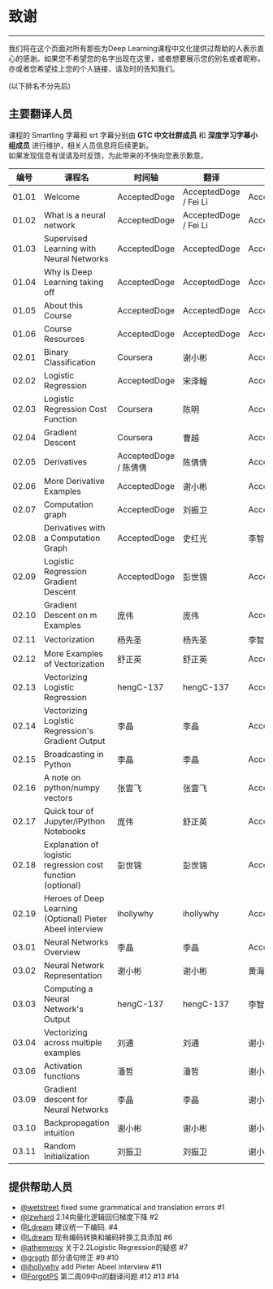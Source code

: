 ﻿# 致谢

---

我们将在这个页面对所有那些为Deep Learning课程中文化提供过帮助的人表示衷心的感谢。如果您不希望您的名字出现在这里，或者想要展示您的别名或者昵称，亦或者您希望挂上您的个人链接，请及时的告知我们。

(以下排名不分先后)

## 主要翻译人员
课程的 Smartling 字幕和 srt 字幕分别由 **GTC 中文社群成员** 和 **深度学习字幕小组成员** 进行维护，相关人员信息将后续更新。  
如果发现信息有误请及时反馈，为此带来的不快向您表示歉意。

| 编号    | 课程名                                      | 时间轴                | 翻译                    | 审核           |
| ----- | ---------------------------------------- | ------------------ | --------------------- | ------------ |
| 01.01 | Welcome                                  | AcceptedDoge       | AcceptedDoge / Fei Li | AcceptedDoge |
| 01.02 | What is a neural network                 | AcceptedDoge       | AcceptedDoge / Fei Li | AcceptedDoge |
| 01.03 | Supervised Learning with Neural Networks | AcceptedDoge       | AcceptedDoge          | AcceptedDoge |
| 01.04 | Why is Deep Learning taking off          | AcceptedDoge       | AcceptedDoge          | AcceptedDoge |
| 01.05 | About this Course                        | AcceptedDoge       | AcceptedDoge          | AcceptedDoge |
| 01.06 | Course Resources                         | AcceptedDoge       | AcceptedDoge          | AcceptedDoge |
| 02.01 | Binary Classification                    | Coursera           | 谢小彬                   | AcceptedDoge |
| 02.02 | Logistic Regression                      | AcceptedDoge       | 宋泽翰                   | AcceptedDoge |
| 02.03 | Logistic Regression Cost Function        | Coursera           | 陈明                    | AcceptedDoge |
| 02.04 | Gradient Descent                         | Coursera           | 曹越                    | AcceptedDoge |
| 02.05 | Derivatives                              | AcceptedDoge / 陈倩倩 | 陈倩倩                   | AcceptedDoge |
| 02.06 | More Derivative Examples                 | AcceptedDoge       | 谢小彬                   | AcceptedDoge |
| 02.07 | Computation graph                        | AcceptedDoge       | 刘振卫                   | AcceptedDoge |
| 02.08 | Derivatives with a Computation Graph     | AcceptedDoge       | 史红光                   | 李智锋          |
| 02.09 | Logistic Regression Gradient Descent     | AcceptedDoge        | 彭世锦                   | AcceptedDoge |
| 02.10 | Gradient Descent on m Examples           | 庞伟                 | 庞伟                    | AcceptedDoge |
| 02.11 | Vectorization                            | 杨先圣                | 杨先圣                   | 李智锋          |
| 02.12 | More Examples of Vectorization           | 舒正英                | 舒正英                   | AcceptedDoge |
| 02.13 | Vectorizing Logistic Regression          | hengC-137          | hengC-137             | AcceptedDoge |
| 02.14 | Vectorizing Logistic Regression's Gradient Output | 李晶                 | 李晶                    | AcceptedDoge |
| 02.15 | Broadcasting in Python                   | 李晶                 | 李晶                    | AcceptedDoge |
| 02.16 | A note on python/numpy vectors           | 张雲飞                | 张雲飞                   | AcceptedDoge |
| 02.17 | Quick tour of Jupyter/iPython Notebooks  | 庞伟                 | 舒正英                   | AcceptedDoge |
| 02.18 | Explanation of logistic regression cost function (optional) | 彭世锦                | 彭世锦                   | AcceptedDoge |
| 02.19 | Heroes of Deep Learning (Optional) Pieter Abeel interview | ihollywhy          | ihollywhy             | AcceptedDoge |
| 03.01 | Neural Networks Overview                 | 李晶                 | 李晶                    | AcceptedDoge |
| 03.02 | Neural Network Representation            | 谢小彬                | 谢小彬                   | 黄海广          |
| 03.03 | Computing a Neural Network's Output      | hengC-137           | hengC-137             | 李智锋          |
| 03.04 | Vectorizing across multiple examples     | 刘通                | 刘通                   | 谢小彬          |
| 03.06 | Activation functions                     | 潘哲                 | 潘哲                    | 谢小彬          |
| 03.09 | Gradient descent for Neural Networks     | 李晶                 | 李晶                    | 谢小彬          |
| 03.10 | Backpropagation intuition                | 谢小彬                | 谢小彬                  | 谢小彬          |
| 03.11 | Random Initialization                    | 刘振卫                | 刘振卫                  | 谢小彬          |



## 提供帮助人员

- [@wetstreet](https://github.com/wetstreet) fixed some grammatical and translation errors #1
- [@lzwhard](https://github.com/lzwhard) 2.14向量化逻辑回归梯度下降 #2
- [@Ldream](https://github.com/Ldream) 建议统一下编码. #4
- [@Ldream](https://github.com/Ldream) 现有编码转换和编码转换工具添加 #6
- [@athemeroy](https://github.com/athemeroy) 关于2.2Logistic Regression的疑惑 #7
- [@grsgth](https://github.com/grsgth) 部分语句修正 #9 #10
- [@ihollywhy](https://github.com/ihollywhy) add Pieter Abeel interview #11
- [@ForgotPS](https://github.com/ForgotPS) 第二周09中σ的翻译问题 #12 #13 #14

